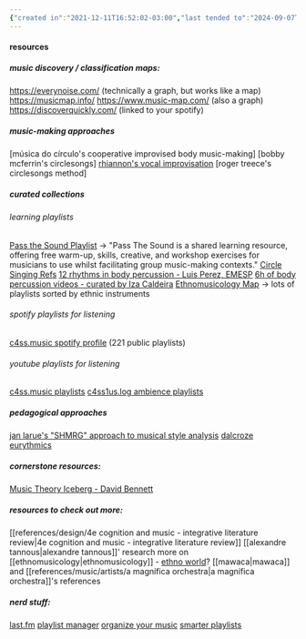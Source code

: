```yaml
---
{"created in":"2021-12-11T16:52:02-03:00","last tended to":"2024-09-07T19:39:15-03:00","tags":["topic","art","music","🌱"],"dg-publish":true,"permalink":"/topics/art/music-moc/","dgPassFrontmatter":true,"created":"2021-12-11T16:52:02.160-03:00","updated":"2024-09-07T20:03:49.955-03:00"}
---
```


#### resources

##### music discovery / classification maps:

https://everynoise.com/ (technically a graph, but works like a map)
https://musicmap.info/
https://www.music-map.com/ (also a graph)
https://discoverquickly.com/ (linked to your spotify)

##### music-making approaches

[música do círculo's cooperative improvised body music-making]
[bobby mcferrin's circlesongs]
[rhiannon's vocal improvisation](https://www.youtube.com/watch?v=96t6t7BSrTA)
[roger treece's circlesongs method]

##### curated collections

###### learning playlists
[Pass the Sound Playlist](https://www.youtube.com/playlist?list=PLIqvSOQc8Ro4HLZM6y-9bukzZkrITzNlb) -> "Pass The Sound is a shared learning resource, offering free warm-up, skills, creative, and workshop exercises for musicians to use whilst facilitating group music-making contexts."
[Circle Singing Refs](https://www.youtube.com/playlist?list=PLPVIMkkKDSpOPJTpTVj_4DlD3QYpiAhzo)
[12 rhythms in body percussion - Luis Perez, EMESP](https://www.youtube.com/playlist?list=PLhuWQSr4hNslDaMxUAxL2oL8NKtvfIz_8)
[6h of body percussion videos - curated by Iza Caldeira](https://www.youtube.com/playlist?list=PLzCVxM48YMm8I7mTQSz_dDI77l7h7OlCV)
[Ethnomusicology Map](https://www.youtube.com/@The_Ethnomusicology_Map) -> lots of playlists sorted by ethnic instruments

###### spotify playlists for listening

[c4ss.music spotify profile](https://open.spotify.com/user/12162821836) (221 public playlists)

###### youtube playlists for listening

[c4ss.music playlists](https://www.youtube.com/@c4ssmusic/playlists)
[c4ss1us.log ambience playlists](https://www.youtube.com/@c4ss1uslog/playlists)

##### pedagogical approaches

[jan larue's "SHMRG" approach to musical style analysis](https://prezi.com/d4b3km1smwav/shmrg/)
[dalcroze eurythmics](https://en.wikipedia.org/wiki/Dalcroze_eurhythmics)

##### cornerstone resources:

[Music Theory Iceberg - David Bennett](https://www.youtube.com/watch?v=NmeogiNhdHI)

##### resources to check out more:

[[references/design/4e cognition and music - integrative literature review\|4e cognition and music - integrative literature review]]
[[alexandre tannous\|alexandre tannous]]' research
more on [[ethnomusicology\|ethnomusicology]] - [ethno world](https://ethno.world/)?
[[mawaca\|mawaca]] and [[references/music/artists/a magnífica orchestra\|a magnífica orchestra]]'s references

##### nerd stuff:

[last.fm](https://www.instagram.com/p/C7SVDgZxiKM/?img_index=1)
[playlist manager](http://playlist-manager.com/)
[organize your music](http://organizeyourmusic.playlistmachinery.com/)
[smarter playlists](http://smarterplaylists.playlistmachinery.com/about.html)
